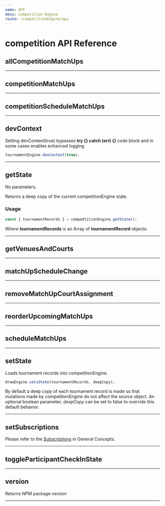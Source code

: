 ```yaml
---
name: API
menu: Competition Engine
route: /competitionEngine/api
---
```


# competition API Reference

## allCompetitionMatchUps

---

## competitionMatchUps

---

## competitionScheduleMatchUps

---

## devContext

Setting devContext(true) bypasses **try {} catch (err) {}** code block and in some cases enables enhanced logging

```js
tournamentEngine.devContext(true);
```

---

## getState

No parameters.

Returns a deep copy of the current competitionEngine state.

### Usage

```js
const { tournamentRecords } = compedtitionEngine.getState();
```

Where **tournamentRecords** is an Array of **tournamentRecord** objects.

---

## getVenuesAndCourts

---

## matchUpScheduleChange

---

## removeMatchUpCourtAssignment

---

## reorderUpcomingMatchUps

---

## scheduleMatchUps

---

## setState

Loads tournament records into competitionEngine.

```js
drawEngine.setsState(tournamentRecords, deepCopy);
```

By default a deep copy of each tournament record is made so that mutations made by competitionEngine do not affect the source object. An optional boolean parameter, _deepCopy_ can be set to false to override this default behavior.

---

## setSubscriptions

Please refer to the [Subscriptions](/concepts/subscriptions) in General Concepts.

---

## toggleParticipantCheckInState

---

## version

Returns NPM package version

---
